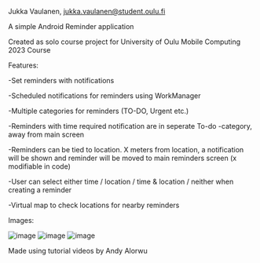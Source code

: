 Jukka Vaulanen, jukka.vaulanen@student.oulu.fi

A simple Android Reminder application

Created as solo course project for University of Oulu Mobile Computing 2023 Course

Features:

-Set reminders with notifications

-Scheduled notifications for reminders using WorkManager

-Multiple categories for reminders (TO-DO, Urgent etc.)

-Reminders with time required notification are in seperate To-do -category,
away from main screen

-Reminders can be tied to location. X meters from location, a notification will
be shown and reminder will be moved to main reminders screen (x modifiable
in code)

-User can select either time / location / time & location / neither when creating
a reminder

-Virtual map to check locations for nearby reminders

Images:

![image](https://github.com/juva98/reminderapp/assets/55878488/afb9810f-3841-4fe4-9438-3b9265164d92)
![image](https://github.com/juva98/reminderapp/assets/55878488/8a61480b-23c1-407d-8336-16cf737d622c)
![image](https://github.com/juva98/reminderapp/assets/55878488/0620b0eb-4c5f-4ebb-a30b-b646a2871332)



Made using tutorial videos by Andy Alorwu
